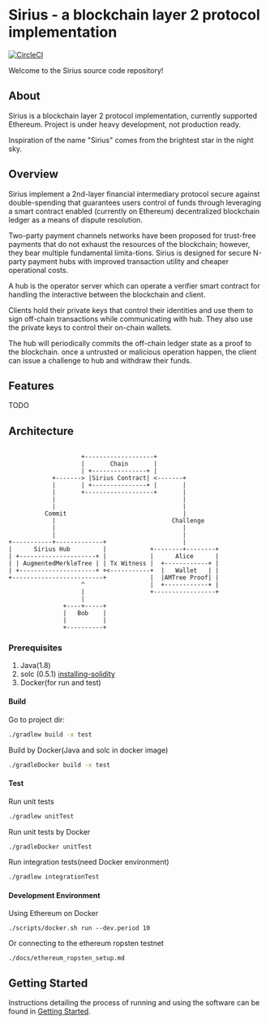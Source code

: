 # Sirius - a blockchain layer 2 protocol implementation

[![CircleCI](https://circleci.com/gh/starcoinorg/sirius.svg?style=svg)](https://circleci.com/gh/starcoinorg/sirius)

Welcome to the Sirius source code repository! 

## About

Sirius is a blockchain layer 2 protocol implementation, currently supported Ethereum. Project is under heavy development, not production ready.

Inspiration of the name "Sirius" comes from the brightest star in the night sky.

## Overview

Sirius implement a 2nd-layer financial intermediary protocol secure against double-spending that guarantees users control of funds through leveraging a smart contract enabled (currently on Ethereum) decentralized blockchain ledger as a means of dispute resolution.

Two-party payment channels networks have been proposed for trust-free payments that do not exhaust the resources of the blockchain; however, they bear multiple fundamental limita-tions. Sirius is designed for secure N-party payment hubs with improved transaction utility and cheaper operational costs.

A hub is the operator server which can operate a verifier smart contract for handling the interactive between the blockchain and client.

Clients hold their private keys that control their identities and use them to sign off-chain transactions while communicating with hub. They also use the private keys to control their on-chain wallets.

The hub will periodically commits the off-chain ledger state as a proof to the blockchain. once a untrusted or malicious operation happen, the client can issue a challenge to hub and withdraw their funds.

## Features 

TODO 

## Architecture

```text
                             
                    +-------------------+
                    |       Chain       |
                    | +---------------+ |
            +-------> |Sirius Contract| <-------+
            |       | +---------------+ |       |
            |       +-------------------+       |
            |                                   |
            |                                   |
          Commit                                |
            |                                Challenge
            |                                   |
            |                                   |
+-----------+-------------+                     |
|      Sirius Hub         |            +--------+--------+
| +---------------------+ |            |      Alice      |
| | AugmentedMerkleTree | | Tx Witness |  +------------+ |
| +---------------------+ +<-----------+  |   Wallet   | |
+-------------------------+            |  |AMTree Proof| |
                    ^                  |  +------------+ |
                    |                  +-----------------+
                    |
               +----+-----+
               |   Bob    |
               |          |
               +----------+

```

### Prerequisites

1. Java(1.8)
2. solc (0.5.1) [installing-solidity](https://solidity.readthedocs.io/en/v0.5.1/installing-solidity.html)
2. Docker(for run and test)

#### Build

Go to project dir:

```bash
./gradlew build -x test
```

Build by Docker(Java and solc in docker image)

```bash
./gradleDocker build -x test
```

#### Test

Run unit tests

```bash
./gradlew unitTest
```

Run unit tests by Docker

```bash
./gradleDocker unitTest
```

Run integration tests(need Docker environment)

```bash
./gradlew integrationTest
```

#### Development Environment
Using Ethereum on Docker
```
./scripts/docker.sh run --dev.period 10
```

Or connecting to the ethereum ropsten testnet
```
./docs/ethereum_ropsten_setup.md
```

<a name="gettingstarted"></a>
## Getting Started
Instructions detailing the process of running and using the software can be found in [Getting Started](./docs/gettingstarted.md).
